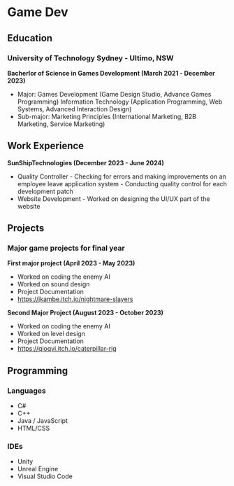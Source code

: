 # Game Dev

## Education
### University of Technology Sydney - Ultimo, NSW
**Bacherlor of Science in Games Development (March 2021 - December 2023)**
- Major: Games Development (Game Design Studio, Advance Games Programming)
         Information Technology (Application Programming, Web Systems, Advanced Interaction Design)
- Sub-major: Marketing Principles (International Marketing, B2B Marketing, Service Marketing)

## Work Experience
**SunShipTechnologies (December 2023 - June 2024)**
- Quality Controller - Checking for errors and making improvements on an employee leave application system
                     - Conducting quality control for each development patch
- Website Development - Worked on designing the UI/UX part of the website

## Projects
### Major game projects for final year
**First major project (April 2023 - May 2023)**
- Worked on coding the enemy AI
- Worked on sound design
- Project Documentation
- https://jkambe.itch.io/nightmare-slayers

**Second Major Project (August 2023 - October 2023)**
- Worked on coding the enemy AI
- Worked on level design
- Project Documentation
- https://qioqvi.itch.io/caterpillar-rig

## Programming
### Languages
- C#
- C++
- Java / JavaScript
- HTML/CSS

### IDEs
- Unity
- Unreal Engine
- Visual Studio Code
